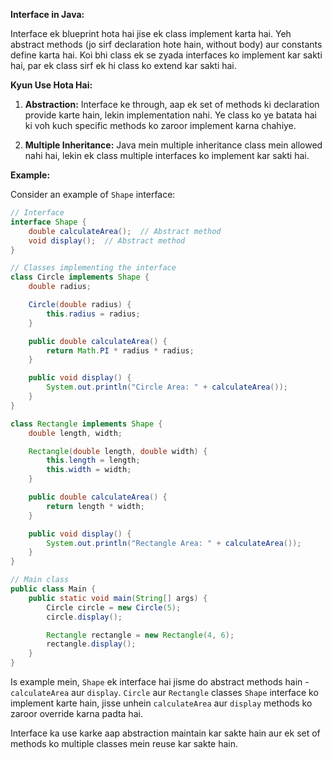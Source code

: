 **Interface in Java:**

Interface ek blueprint hota hai jise ek class implement karta hai. Yeh abstract methods (jo sirf declaration hote hain, without body) aur constants define karta hai. Koi bhi class ek se zyada interfaces ko implement kar sakti hai, par ek class sirf ek hi class ko extend kar sakti hai.

**Kyun Use Hota Hai:**

1. **Abstraction:** Interface ke through, aap ek set of methods ki declaration provide karte hain, lekin implementation nahi. Ye class ko ye batata hai ki voh kuch specific methods ko zaroor implement karna chahiye.

2. **Multiple Inheritance:** Java mein multiple inheritance class mein allowed nahi hai, lekin ek class multiple interfaces ko implement kar sakti hai.

**Example:**

Consider an example of `Shape` interface:

```java
// Interface
interface Shape {
    double calculateArea();  // Abstract method
    void display();  // Abstract method
}

// Classes implementing the interface
class Circle implements Shape {
    double radius;

    Circle(double radius) {
        this.radius = radius;
    }

    public double calculateArea() {
        return Math.PI * radius * radius;
    }

    public void display() {
        System.out.println("Circle Area: " + calculateArea());
    }
}

class Rectangle implements Shape {
    double length, width;

    Rectangle(double length, double width) {
        this.length = length;
        this.width = width;
    }

    public double calculateArea() {
        return length * width;
    }

    public void display() {
        System.out.println("Rectangle Area: " + calculateArea());
    }
}

// Main class
public class Main {
    public static void main(String[] args) {
        Circle circle = new Circle(5);
        circle.display();

        Rectangle rectangle = new Rectangle(4, 6);
        rectangle.display();
    }
}
```

Is example mein, `Shape` ek interface hai jisme do abstract methods hain - `calculateArea` aur `display`. `Circle` aur `Rectangle` classes `Shape` interface ko implement karte hain, jisse unhein `calculateArea` aur `display` methods ko zaroor override karna padta hai.

Interface ka use karke aap abstraction maintain kar sakte hain aur ek set of methods ko multiple classes mein reuse kar sakte hain.
